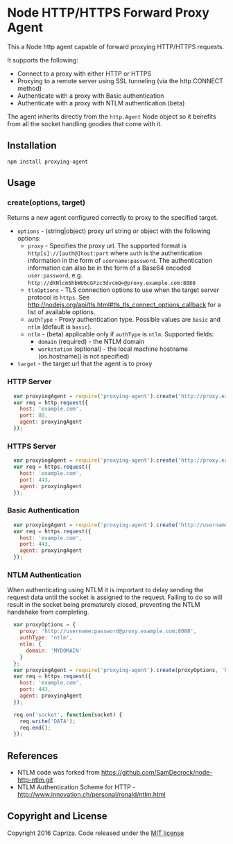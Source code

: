 # Node HTTP/HTTPS Forward Proxy Agent

This a Node http agent capable of forward proxying HTTP/HTTPS requests.

It supports the following:
* Connect to a proxy with either HTTP or HTTPS
* Proxying to a remote server using SSL tunneling (via the http CONNECT method)
* Authenticate with a proxy with Basic authentication
* Authenticate with a proxy with NTLM authentication (beta)

The agent inherits directly from the ``http.Agent`` Node object so it benefits from all
the socket handling goodies that come with it.

## Installation

    npm install proxying-agent

## Usage

### create(options, target)

Returns a new agent configured correctly to proxy to the specified target.

* `options` - (string|object) proxy url string or object with the following options:
  * `proxy` - Specifies the proxy url. The supported format is `http[s]://[auth@]host:port` where `auth`
    is the authentication information in the form of `username:password`. The authentication information can also be
    in the form of a Base64 encoded `user:password`, e.g. `http://dXNlcm5hbWU6cGFzc3dvcmQ=@proxy.example.com:8080`
  * `tlsOptions` - TLS connection options to use when the target server protocol is `https`. See http://nodejs.org/api/tls.html#tls_tls_connect_options_callback for a list of available options.
  * `authType` - Proxy authentication type. Possible values are `basic` and `ntlm` (default is `basic`).
  * `ntlm` - (beta) applicable only if `authType` is `ntlm`. Supported fields:
    * `domain` (required) - the NTLM domain
    * `workstation` (optional) - the local machine hostname (os.hostname() is not specified)
* `target` - the target url that the agent is to proxy

### HTTP Server

```javascript
  var proxyingAgent = require('proxying-agent').create('http://proxy.example.com:8080', 'http://example.com');
  var req = http.request({
    host: 'example.com',
    port: 80,
    agent: proxyingAgent
  });
```

### HTTPS Server

```javascript
  var proxyingAgent = require('proxying-agent').create('http://proxy.example.com:8080', 'https://example.com');
  var req = https.request({
    host: 'example.com',
    port: 443,
    agent: proxyingAgent
  });
```

### Basic Authentication

```javascript
  var proxyingAgent = require('proxying-agent').create('http://username:password@proxy.example.com:8080', 'https://example.com');
  var req = https.request({
    host: 'example.com',
    port: 443,
    agent: proxyingAgent
  });
```

### NTLM Authentication

When authenticating using NTLM it is important to delay sending the request data until the socket is assigned to the request.
Failing to do so will result in the socket being prematurely closed, preventing the NTLM handshake from completing.

```javascript
  var proxyOptions = {
    proxy: 'http://username:password@proxy.example.com:8080',
    authType: 'ntlm',
    ntlm: {
      domain: 'MYDOMAIN'
    }
  };
  var proxyingAgent = require('proxying-agent').create(proxyOptions, 'https://example.com');
  var req = https.request({
    host: 'example.com',
    port: 443,
    agent: proxyingAgent
  });

  req.on('socket', function(socket) {
    req.write('DATA');
    req.end();
  });
```

## References

* NTLM code was forked from https://github.com/SamDecrock/node-http-ntlm.git
* NTLM Authentication Scheme for HTTP - http://www.innovation.ch/personal/ronald/ntlm.html

## Copyright and License

Copyright 2016 Capriza. Code released under the [MIT license](LICENSE.md)
